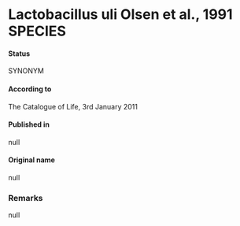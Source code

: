 # Lactobacillus uli Olsen et al., 1991 SPECIES

#### Status
SYNONYM

#### According to
The Catalogue of Life, 3rd January 2011

#### Published in
null

#### Original name
null

### Remarks
null